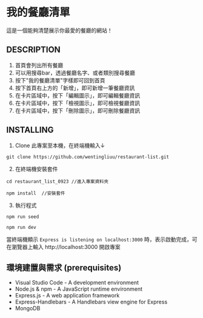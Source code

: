 # 我的餐廳清單
這是一個能夠清楚展示你最愛的餐廳的網站！

## DESCRIPTION
1. 首頁會列出所有餐廳
2. 可以用搜尋bar，透過餐廳名字、或者類別搜尋餐廳
3. 按下"我的餐廳清單"字樣即可回到首頁
4. 按下首頁右上方的「新增」，即可新增一筆餐廳資訊
5. 在卡片區域中，按下「編輯圖示」，即可編輯餐廳資訊
6. 在卡片區域中，按下「檢視圖示」，即可檢視餐廳資訊
7. 在卡片區域中，按下「刪除圖示」，即可刪除餐廳資訊


## INSTALLING
1. Clone 此專案至本機，在終端機輸入↓
```
git clone https://github.com/wentingliuu/restaurant-list.git
```
2. 在終端機安裝套件
```
cd restaurant_list_0923 //進入專案資料夾
```
```
npm install  //安裝套件
```
3. 執行程式
```
npm run seed
```
```
npm run dev
```
當終端機顯示 `Express is listening on localhost:3000` 時，表示啟動完成，可在瀏覽器上輸入 http://localhost:3000 開啟專案 


## 環境建置與需求 (prerequisites)
*  Visual Studio Code - A development environment
*  Node.js & npm - A JavaScript runtime environment
*  Express.js - A web application framework
*  Express-Handlebars - A Handlebars view engine for Express
*  MongoDB
